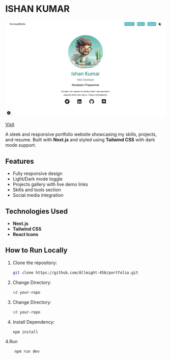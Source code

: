 # ISHAN KUMAR

[![Site Preview](./public/site_image.png)](https://ishan-kumar.netlify.app)

[Visit](https://your-live-site-link.com](https://ishan-kumar.netlify.app))

A sleek and responsive portfolio website showcasing my skills, projects, and resume. Built with **Next.js** and styled using **Tailwind CSS** with dark mode support.

## Features
- Fully responsive design
- Light/Dark mode toggle
- Projects gallery with live demo links
- Skills and tools section
- Social media integration



## Technologies Used
- **Next.js**
- **Tailwind CSS**
- **React Icons**

## How to Run Locally
1. Clone the repository:
   ```bash
   git clone https://github.com/Allmight-456/portfolio.git
2. Change Directory:
   ```bash
   cd your-repo
2. Change Directory:
   ```bash
   cd your-repo
3. Install Dependency:
   ```bash
   npm install
4.Run
   ```bash
       npm run dev
